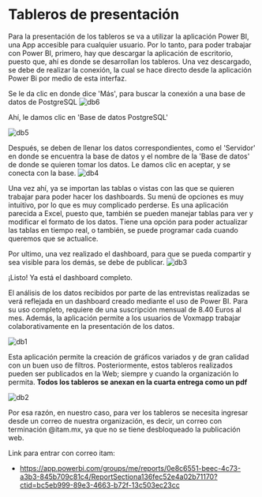 # Tableros de presentación

Para la presentación de los tableros se va a utilizar la aplicación Power BI, una App accesible para cualquier usuario. Por lo tanto, para poder trabajar con Power BI, primero, hay que descargar la aplicación de escritorio, puesto que, ahí es donde se desarrollan los tableros. Una vez descargado, se debe de realizar la conexión, la cual se hace directo desde la aplicación Power Bi por medio de esta interfaz.   

Se le da clic en donde dice 'Más', para buscar la conexión a una base de datos de PostgreSQL
![db6](https://user-images.githubusercontent.com/70402438/120031221-23c90480-bfbe-11eb-8d2c-160906e1a7a9.jpeg)

Ahí, le damos clic en 'Base de datos PostgreSQL'

![db5](https://user-images.githubusercontent.com/70402438/120031212-20357d80-bfbe-11eb-9503-5b4883884c62.jpeg)

Después, se deben de llenar los datos correspondientes, como el 'Servidor' en donde se encuentra la base de datos y el nombre de la 'Base de datos' de donde se quieren tomar los datos. Le damos clic en aceptar, y se conecta con la base.
![db4](https://user-images.githubusercontent.com/70402438/120031203-1e6bba00-bfbe-11eb-84b1-5be07d615980.jpeg)

Una vez ahí, ya se importan las tablas o vistas con las que se quieren trabajar para poder hacer los dashboards. Su menú de opciones es muy intuitivo, por lo que es muy complicado perderse. Es una aplicación parecida a Excel, puesto que, también se pueden manejar tablas para ver y modificar el formato de los datos. Tiene una opción para poder actualizar las tablas en tiempo real, o también, se puede programar cada cuando queremos que se actualice. 

Por ultimo, una vez realizado el dashboard, para que se pueda compartir y sea visible para los demás, se debe de publicar. 
![db3](https://user-images.githubusercontent.com/70402438/120031198-1ca1f680-bfbe-11eb-9f40-ad0fa7fe87c2.jpeg)

¡Listo! Ya está el dashboard completo. 

El análisis de los datos recibidos por parte de las entrevistas realizadas se verá reflejada en un dashboard creado mediante el uso de Power BI. Para su uso completo, requiere de una suscripción mensual de 8.40 Euros al mes. Además, la aplicación permite a los usuarios de Voxmapp trabajar colaborativamente en la presentación de los datos.

![db1](https://user-images.githubusercontent.com/70402438/119917755-c5a01100-bf2c-11eb-97cd-0b128010e04b.png)

Esta aplicación permite la creación de gráficos variados y de gran calidad con un buen uso de filtros. Posteriormente, estos tableros realizados pueden ser publicados en la Web; siempre y cuando la organización lo permita. **Todos los tableros se anexan en la cuarta entrega como un pdf**

![db2](https://user-images.githubusercontent.com/70402438/119918086-6abae980-bf2d-11eb-9d2a-17e1c606ba7d.png)

Por esa razón, en nuestro caso, para ver los tableros se necesita ingresar desde un correo de nuestra organización, es decir, un correo con terminación @itam.mx, ya que no se tiene desbloqueado la publicación web.

Link para entrar con correo itam:
* https://app.powerbi.com/groups/me/reports/0e8c6551-beec-4c73-a3b3-845b709c81c4/ReportSectiona136fec52e4a02b71170?ctid=bc5eb999-89e3-4663-b72f-13c503ec23cc












